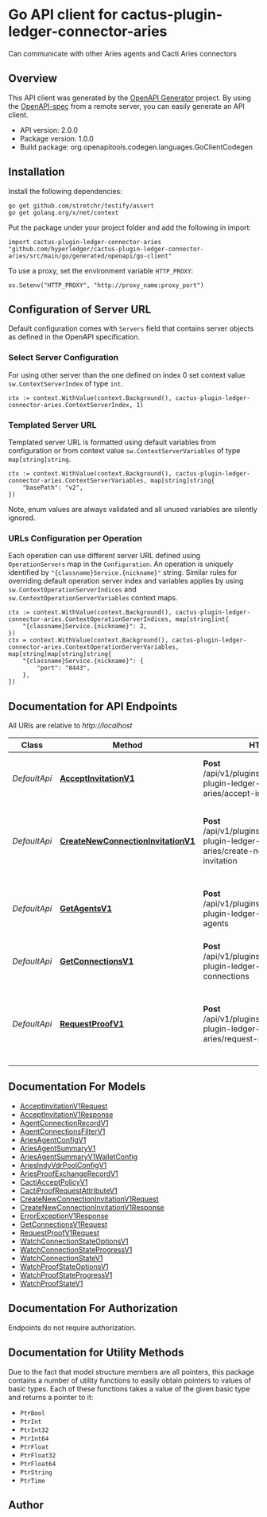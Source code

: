 # Go API client for cactus-plugin-ledger-connector-aries

Can communicate with other Aries agents and Cacti Aries connectors

## Overview
This API client was generated by the [OpenAPI Generator](https://openapi-generator.tech) project.  By using the [OpenAPI-spec](https://www.openapis.org/) from a remote server, you can easily generate an API client.

- API version: 2.0.0
- Package version: 1.0.0
- Build package: org.openapitools.codegen.languages.GoClientCodegen

## Installation

Install the following dependencies:

```shell
go get github.com/stretchr/testify/assert
go get golang.org/x/net/context
```

Put the package under your project folder and add the following in import:

```golang
import cactus-plugin-ledger-connector-aries "github.com/hyperledger/cactus-plugin-ledger-connector-aries/src/main/go/generated/openapi/go-client"
```

To use a proxy, set the environment variable `HTTP_PROXY`:

```golang
os.Setenv("HTTP_PROXY", "http://proxy_name:proxy_port")
```

## Configuration of Server URL

Default configuration comes with `Servers` field that contains server objects as defined in the OpenAPI specification.

### Select Server Configuration

For using other server than the one defined on index 0 set context value `sw.ContextServerIndex` of type `int`.

```golang
ctx := context.WithValue(context.Background(), cactus-plugin-ledger-connector-aries.ContextServerIndex, 1)
```

### Templated Server URL

Templated server URL is formatted using default variables from configuration or from context value `sw.ContextServerVariables` of type `map[string]string`.

```golang
ctx := context.WithValue(context.Background(), cactus-plugin-ledger-connector-aries.ContextServerVariables, map[string]string{
	"basePath": "v2",
})
```

Note, enum values are always validated and all unused variables are silently ignored.

### URLs Configuration per Operation

Each operation can use different server URL defined using `OperationServers` map in the `Configuration`.
An operation is uniquely identified by `"{classname}Service.{nickname}"` string.
Similar rules for overriding default operation server index and variables applies by using `sw.ContextOperationServerIndices` and `sw.ContextOperationServerVariables` context maps.

```golang
ctx := context.WithValue(context.Background(), cactus-plugin-ledger-connector-aries.ContextOperationServerIndices, map[string]int{
	"{classname}Service.{nickname}": 2,
})
ctx = context.WithValue(context.Background(), cactus-plugin-ledger-connector-aries.ContextOperationServerVariables, map[string]map[string]string{
	"{classname}Service.{nickname}": {
		"port": "8443",
	},
})
```

## Documentation for API Endpoints

All URIs are relative to *http://localhost*

Class | Method | HTTP request | Description
------------ | ------------- | ------------- | -------------
*DefaultApi* | [**AcceptInvitationV1**](docs/DefaultApi.md#acceptinvitationv1) | **Post** /api/v1/plugins/@hyperledger/cactus-plugin-ledger-connector-aries/accept-invitation | Connect to another agent using it&#39;s invitation URL
*DefaultApi* | [**CreateNewConnectionInvitationV1**](docs/DefaultApi.md#createnewconnectioninvitationv1) | **Post** /api/v1/plugins/@hyperledger/cactus-plugin-ledger-connector-aries/create-new-connection-invitation | Create new aries agent invitation that other agents can use to connect.
*DefaultApi* | [**GetAgentsV1**](docs/DefaultApi.md#getagentsv1) | **Post** /api/v1/plugins/@hyperledger/cactus-plugin-ledger-connector-aries/get-agents | Get all Aries agents configured in this connector plugin.
*DefaultApi* | [**GetConnectionsV1**](docs/DefaultApi.md#getconnectionsv1) | **Post** /api/v1/plugins/@hyperledger/cactus-plugin-ledger-connector-aries/get-connections | Get all connections of given aries agent.
*DefaultApi* | [**RequestProofV1**](docs/DefaultApi.md#requestproofv1) | **Post** /api/v1/plugins/@hyperledger/cactus-plugin-ledger-connector-aries/request-proof | Request proof matching provided requriements from connected peer agent.


## Documentation For Models

 - [AcceptInvitationV1Request](docs/AcceptInvitationV1Request.md)
 - [AcceptInvitationV1Response](docs/AcceptInvitationV1Response.md)
 - [AgentConnectionRecordV1](docs/AgentConnectionRecordV1.md)
 - [AgentConnectionsFilterV1](docs/AgentConnectionsFilterV1.md)
 - [AriesAgentConfigV1](docs/AriesAgentConfigV1.md)
 - [AriesAgentSummaryV1](docs/AriesAgentSummaryV1.md)
 - [AriesAgentSummaryV1WalletConfig](docs/AriesAgentSummaryV1WalletConfig.md)
 - [AriesIndyVdrPoolConfigV1](docs/AriesIndyVdrPoolConfigV1.md)
 - [AriesProofExchangeRecordV1](docs/AriesProofExchangeRecordV1.md)
 - [CactiAcceptPolicyV1](docs/CactiAcceptPolicyV1.md)
 - [CactiProofRequestAttributeV1](docs/CactiProofRequestAttributeV1.md)
 - [CreateNewConnectionInvitationV1Request](docs/CreateNewConnectionInvitationV1Request.md)
 - [CreateNewConnectionInvitationV1Response](docs/CreateNewConnectionInvitationV1Response.md)
 - [ErrorExceptionV1Response](docs/ErrorExceptionV1Response.md)
 - [GetConnectionsV1Request](docs/GetConnectionsV1Request.md)
 - [RequestProofV1Request](docs/RequestProofV1Request.md)
 - [WatchConnectionStateOptionsV1](docs/WatchConnectionStateOptionsV1.md)
 - [WatchConnectionStateProgressV1](docs/WatchConnectionStateProgressV1.md)
 - [WatchConnectionStateV1](docs/WatchConnectionStateV1.md)
 - [WatchProofStateOptionsV1](docs/WatchProofStateOptionsV1.md)
 - [WatchProofStateProgressV1](docs/WatchProofStateProgressV1.md)
 - [WatchProofStateV1](docs/WatchProofStateV1.md)


## Documentation For Authorization

Endpoints do not require authorization.


## Documentation for Utility Methods

Due to the fact that model structure members are all pointers, this package contains
a number of utility functions to easily obtain pointers to values of basic types.
Each of these functions takes a value of the given basic type and returns a pointer to it:

* `PtrBool`
* `PtrInt`
* `PtrInt32`
* `PtrInt64`
* `PtrFloat`
* `PtrFloat32`
* `PtrFloat64`
* `PtrString`
* `PtrTime`

## Author



